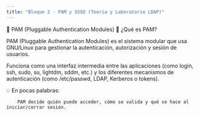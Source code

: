 ```yaml
---
title: "Bloque 2 · PAM y SSSD (Teoría y Laboratorio LDAP)"
---
```


🔐 PAM (Pluggable Authentication Modules)
🧩 ¿Qué es PAM?

PAM (Pluggable Authentication Modules) es el sistema modular que usa GNU/Linux para gestionar la autenticación, autorización y sesión de usuarios.

Funciona como una interfaz intermedia entre las aplicaciones (como login, ssh, sudo, su, lightdm, sddm, etc.) y los diferentes mecanismos de autenticación (como /etc/passwd, LDAP, Kerberos o tokens).

💡 En pocas palabras:

        PAM decide quién puede acceder, cómo se valida y qué se hace al iniciar/cerrar sesión.